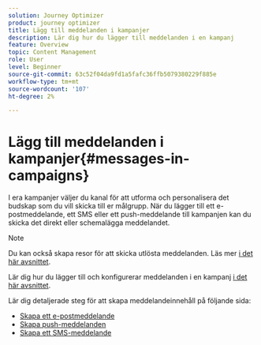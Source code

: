 ```yaml
---
solution: Journey Optimizer
product: journey optimizer
title: Lägg till meddelanden i kampanjer
description: Lär dig hur du lägger till meddelanden i en kampanj
feature: Overview
topic: Content Management
role: User
level: Beginner
source-git-commit: 63c52f04da9fd1a5fafc36ffb5079380229f885e
workflow-type: tm+mt
source-wordcount: '107'
ht-degree: 2%

---
```



# Lägg till meddelanden i kampanjer{#messages-in- campaigns}

I era kampanjer väljer du kanal för att utforma och personalisera det budskap som du vill skicka till er målgrupp. När du lägger till ett e-postmeddelande, ett SMS eller ett push-meddelande till kampanjen kan du skicka det direkt eller schemalägga meddelandet.

>[!NOTE]
>Du kan också skapa resor för att skicka utlösta meddelanden. Läs mer [i det här avsnittet](messages-in-journeys.md).

Lär dig hur du lägger till och konfigurerar meddelanden i en kampanj [i det här avsnittet](../campaigns/create-campaign.md).

Lär dig detaljerade steg för att skapa meddelandeinnehåll på följande sida:

* [Skapa ett e-postmeddelande](create-email.md)
* [Skapa push-meddelanden](create-push.md)
* [Skapa ett SMS-meddelande](create-sms.md)
